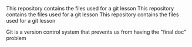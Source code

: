 This repository contains the files used for a git lesson
This repository contains the files used for a git lesson
This repository contains the files used for a git lesson

Git is a version control system that prevents us from having the "final doc" problem
